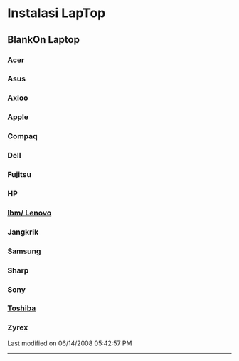# Instalasi LapTop
## BlankOn Laptop
### Acer
### Asus
### Axioo
### Apple
### Compaq
### Dell
### Fujitsu
### HP
### [Ibm/ Lenovo](/wiki/Instalasi/IbmLenovo.md)
### Jangkrik
### Samsung
### Sharp
### Sony
### [Toshiba](/wiki/Instalasi/Toshiba.md)
### Zyrex

Last modified on 06/14/2008 05:42:57 PM

    
---
 
